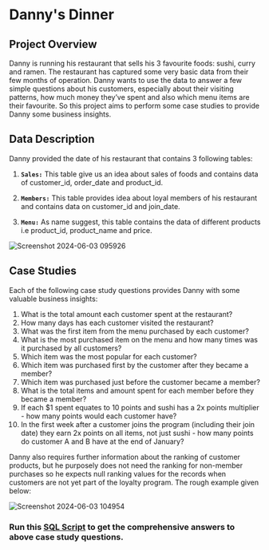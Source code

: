 # Danny's Dinner

## Project Overview
Danny is running his restaurant that sells his 3 favourite foods: sushi, curry and ramen. The restaurant has captured some very basic data from their few months of operation. Danny wants to use the data to answer a few simple questions about his customers, especially about their visiting patterns, how much money they’ve spent and also which menu items are their favourite. So this project aims to perform some case studies to provide Danny some business insights.

## Data Description
Danny provided the date of his restaurant that contains 3 following tables:

1. **`Sales:`** This table give us an idea about sales of foods and contains data of customer_id, order_date and product_id.

2. **`Members:`** This table provides idea about loyal members of his restaurant and contains data on customer_id and join_date.

3. **`Menu:`** As name suggest, this table contains the data of different products i.e product_id, product_name and price.

![Screenshot 2024-06-03 095926](https://github.com/diptiranjan1998/Danny-s-Dinner/assets/126856016/03589110-a864-408f-84ed-6c5a421c4beb)

## Case Studies
Each of the following case study questions provides Danny with some valuable business insights:

  1. What is the total amount each customer spent at the restaurant?
  2. How many days has each customer visited the restaurant?
  3. What was the first item from the menu purchased by each customer?
  4. What is the most purchased item on the menu and how many times was it purchased by all customers?
  5. Which item was the most popular for each customer?
  6. Which item was purchased first by the customer after they became a member?
  7. Which item was purchased just before the customer became a member?
  8. What is the total items and amount spent for each member before they became a member?
  9. If each $1 spent equates to 10 points and sushi has a 2x points multiplier - how many points would each customer have?
  10. In the first week after a customer joins the program (including their join date) they earn 2x points on all items, not just sushi - how many points do customer A and B have at the end of January?

Danny also requires further information about the ranking of customer products, but he purposely does not need the ranking for non-member purchases so he expects null ranking values for the records when customers are not yet part of the loyalty program. The rough example given below:

![Screenshot 2024-06-03 104954](https://github.com/diptiranjan1998/Danny-s-Dinner/assets/126856016/6fcc6b57-9617-4efd-8569-5ce4fbcfb906)

### Run this [SQL Script](https://drive.google.com/file/d/1rBo6b2IgJsUx2KQh6EIYwzPj6UdiftYr/view?usp=drive_link) to get the comprehensive answers to above case study questions.
